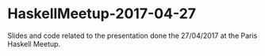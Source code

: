 # HaskellMeetup-2017-04-27

Slides and code related to the presentation done the 27/04/2017 at the Paris Haskell Meetup.

